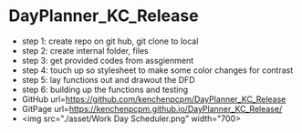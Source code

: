 # DayPlanner_KC_Release
* step 1: create repo on git hub, git clone to local
* step 2: create internal folder, files
* step 3: get provided codes from assgienment
* step 4: touch up so stylesheet to make some color changes for contrast
* step 5: lay functions out and drawout the DFD
* step 6: building up the functions and testing
* GitHub url=https://github.com/kenchenpcpm/DayPlanner_KC_Release
* GitPage url=https://kenchenpcpm.github.io/DayPlanner_KC_Release/
* <img src="./asset/Work Day Scheduler.png" width="700>